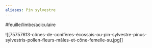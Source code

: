 ```yaml
---
aliases: Pin sylvestre
---
```


#feuille/limbe/aciculaire

![[75757613-cônes-de-conifères-écossais-ou-pin-sylvestre-pinus-sylvestris-pollen-fleurs-mâles-et-cône-femelle-su.jpg]]

